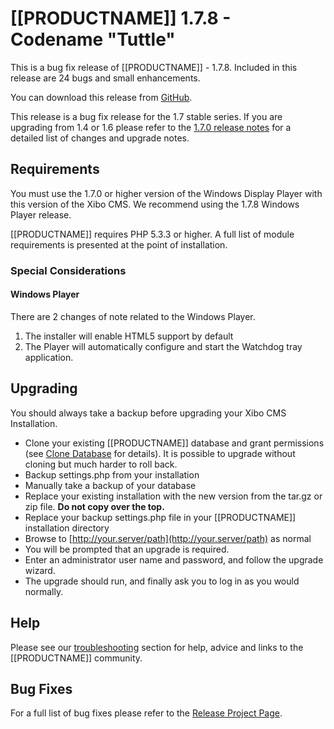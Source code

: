 <!--toc=getting_started-->
# [[PRODUCTNAME]] 1.7.8 - Codename "Tuttle"

This is a bug fix release of [[PRODUCTNAME]] - 1.7.8. Included in this release are 24 bugs and small enhancements.

You can download this release from [GitHub](https://github.com/xibosignage/xibo-cms/releases/tag/1.7.7).

This release is a bug fix release for the 1.7 stable series. If you are upgrading from 1.4 or 1.6 please refer to 
the [1.7.0 release notes](release_notes_1.7.0.html) for a detailed list of changes and upgrade notes.

## Requirements
You must use the 1.7.0 or higher version of the Windows Display Player with this version of the Xibo CMS. We recommend 
using the 1.7.8 Windows Player release.

[[PRODUCTNAME]] requires PHP 5.3.3 or higher. A full list of module requirements is presented at the point of 
installation.

### Special Considerations
#### Windows Player
There are 2 changes of note related to the Windows Player.

 1. The installer will enable HTML5 support by default
 2. The Player will automatically configure and start the Watchdog tray application.

## Upgrading
You should always take a backup before upgrading your Xibo CMS Installation.

*   Clone your existing [[PRODUCTNAME]] database and grant permissions
(see [Clone Database](release_notes_clonedb.html "Clone Database") for details). It is possible to upgrade without cloning but much harder to roll back.
*   Backup settings.php from your installation
*   Manually take a backup of your database
*   Replace your existing installation with the new version from the tar.gz or zip file. **Do not copy over the top.**
*   Replace your backup settings.php file in your [[PRODUCTNAME]] installation directory
*   Browse to [http://your.server/path](http://your.server/path) as normal
*   You will be prompted that an upgrade is required.
*   Enter an administrator user name and password, and follow the upgrade wizard.
*   The upgrade should run, and finally ask you to log in as you would normally.


## Help
Please see our [troubleshooting](troubleshooting.html) section for help, advice and links to the [[PRODUCTNAME]] community.

## Bug Fixes
For a full list of bug fixes please refer to the [Release Project Page](https://github.com/xibosignage/xibo/issues?q=milestone%3A1.7.8+is%3Aclosed).
